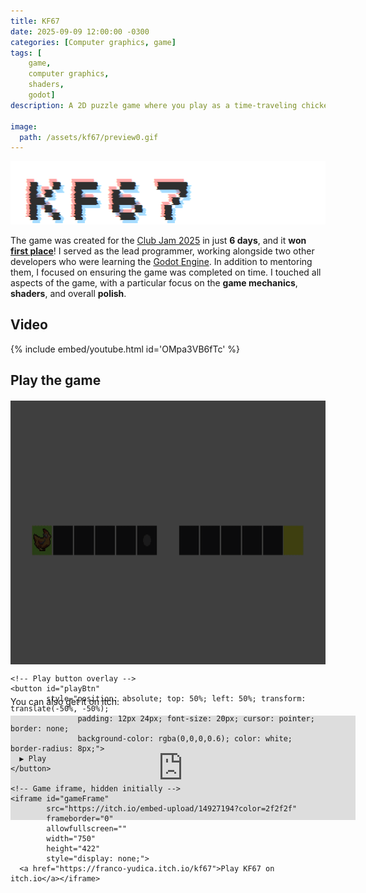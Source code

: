 ```yaml
---
title: KF67
date: 2025-09-09 12:00:00 -0300
categories: [Computer graphics, game]
tags: [
    game, 
    computer graphics, 
    shaders,
    godot]     
description: A 2D puzzle game where you play as a time-traveling chicken.

image:
  path: /assets/kf67/preview0.gif
---
```


![##KF67](assets/kf67/banner.gif)

The game was created for the [Club Jam 2025](https://itch.io/jam/club-jam-2025) in just **6 days**, and it **won [first place](https://itch.io/jam/club-jam-2025/results)**! I served as the lead programmer, working alongside two other developers who were learning the [Godot Engine](https://godotengine.org/). In addition to mentoring them, I focused on ensuring the game was completed on time. I touched all aspects of the game, with a particular focus on the **game mechanics**, **shaders**, and overall **polish**.


## Video
{% include embed/youtube.html id='OMpa3VB6fTc' %}

## Play the game

<!-- Center wrapper -->
<div style="display: flex; justify-content: center; align-items: center; margin: 20px 0;">
  <div style="position: relative; width: 750px; height: 422px;">
    <!-- Thumbnail image -->
    <img id="gameThumb" 
         src="/assets/kf67/preview.gif" 
         alt="Click to Play" 
         style="width: 100%; height: 100%; display: block; filter: brightness(25%);">

    <!-- Play button overlay -->
    <button id="playBtn" 
            style="position: absolute; top: 50%; left: 50%; transform: translate(-50%, -50%);
                   padding: 12px 24px; font-size: 20px; cursor: pointer; border: none;
                   background-color: rgba(0,0,0,0.6); color: white; border-radius: 8px;">
      ▶ Play
    </button>

    <!-- Game iframe, hidden initially -->
    <iframe id="gameFrame"
            src="https://itch.io/embed-upload/14927194?color=2f2f2f"
            frameborder="0" 
            allowfullscreen="" 
            width="750" 
            height="422"
            style="display: none;">
      <a href="https://franco-yudica.itch.io/kf67">Play KF67 on itch.io</a></iframe>

  </div>
</div>

<script>
document.addEventListener('DOMContentLoaded', function() {
  document.getElementById('playBtn').addEventListener('click', function() {
    document.getElementById('gameThumb').style.display = 'none';
    this.style.display = 'none';
    document.getElementById('gameFrame').style.display = 'block';
  });
});
</script>


<br>

You can also get it on itch: 
<div>
<iframe frameborder="0" src="https://itch.io/embed/3858534" width="552" height="167"><a href="https://franco-yudica.itch.io/kf67">KF67 by Franco Yudica, lula.masera, Agustin Samperi, Edwin-999</a></iframe>
</div>

